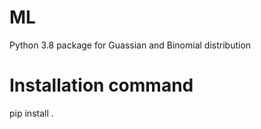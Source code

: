 # ML
Python 3.8 package for Guassian and Binomial distribution

# Installation command
pip install . 
